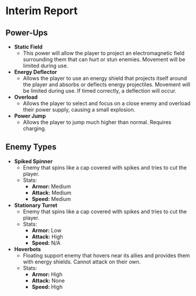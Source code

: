 # Interim Report

## Power-Ups

- **Static Field**
	- This power will allow the player to project an electromagnetic field
	  surrounding them that can hurt or stun enemies. Movement will be
	  limited during use.
- **Energy Deflector**
	- Allows the player to use an energy shield that projects 
	  itself around the player and absorbs or deflects energy projectiles. 
	  Movement will be limited during use. If timed correctly, a deflection 
	  will occur.
- **Overload**
	- Allows the player to select and focus on a close enemy and overload
	  their power supply, causing a small explosion.
- **Power Jump**
	- Allows the player to jump much higher than normal. Requires charging.
	
## Enemy Types

- **Spiked Spinner**
	- Enemy that spins like a cap covered with spikes and tries to cut the
	  player.
	- Stats:
		- **Armor:** Medium
		- **Attack:** Medium
		- **Speed:** Medium
- **Stationary Turret**
	- Enemy that spins like a cap covered with spikes and tries to cut the
	  player.
	- Stats:
		- **Armor:** Low
		- **Attack:** High
		- **Speed:** N/A
- **Hoverbots**
	- Floating support enemy that hovers near its allies and provides them
	  with energy shields. Cannot attack on their own.
	- Stats:
		- **Armor:** High
		- **Attack:** None
		- **Speed:** High
